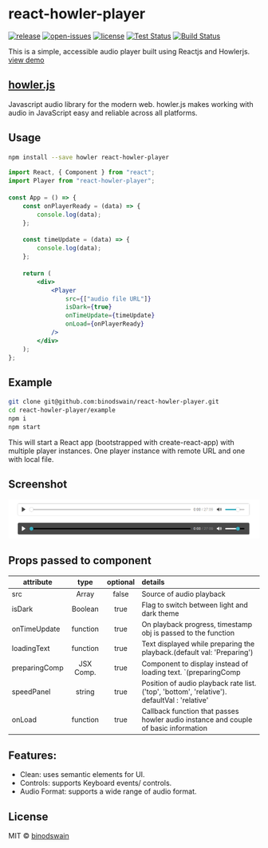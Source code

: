 # react-howler-player

[![release](https://badgen.net/npm/v/react-howler-player)](https://www.npmjs.com/package/react-howler-player)
[![open-issues](https://badgen.net/github/open-issues/binodswain/react-howler-player)](https://github.com/binodswain/react-howler-player/issues)
[![license](https://badgen.net/github/license/binodswain/react-howler-player)](https://github.com/binodswain/react-howler-player/blob/master/LICENSE)
[![Test Status](https://github.com/binodswain/react-howler-player/workflows/Test/badge.svg)](https://github.com/binodswain/react-howler-player/actions?query=workflow%3ATest)
[![Build Status](https://github.com/binodswain/react-howler-player/workflows/Build/badge.svg)](https://github.com/binodswain/react-howler-player/actions?query=workflow%3ABuild)

This is a simple, accessible audio player built using Reactjs and Howlerjs.
[view demo](https://binodswain.github.io/react-howler-player/)

## [howler.js](https://howlerjs.com/)

Javascript audio library for the modern web. howler.js makes working with audio in JavaScript easy and reliable across all platforms.

## Usage

```bash
npm install --save howler react-howler-player
```

```jsx
import React, { Component } from "react";
import Player from "react-howler-player";

const App = () => {
    const onPlayerReady = (data) => {
        console.log(data);
    };

    const timeUpdate = (data) => {
        console.log(data);
    };

    return (
        <div>
            <Player
                src={["audio file URL"]}
                isDark={true}
                onTimeUpdate={timeUpdate}
                onLoad={onPlayerReady}
            />
        </div>
    );
};
```

## Example

```bash
git clone git@github.com:binodswain/react-howler-player.git
cd react-howler-player/example
npm i
npm start
```

This will start a React app (bootstrapped with create-react-app) with multiple player instances.
One player instance with remote URL and one with local file.

## Screenshot

![Screenshot 1](/example/react-howler-player.png?raw=true "player")

## Props passed to component

| attribute     |   type    | optional | details                                                                                      |
| ------------- | :-------: | :------: | :------------------------------------------------------------------------------------------- |
| src           |   Array   |  false   | Source of audio playback                                                                     |
| isDark        |  Boolean  |   true   | Flag to switch between light and dark theme                                                  |
| onTimeUpdate  | function  |   true   | On playback progress, timestamp obj is passed to the function                                |
| loadingText   | function  |   true   | Text displayed while preparing the playback.(default val: 'Preparing')                       |
| preparingComp | JSX Comp. |   true   | Component to display instead of loading text. `(preparingComp                                |  | loadingText)` |
| speedPanel    |  string   |   true   | Position of audio playback rate list. ('top', 'bottom', 'relative'). defaultVal : 'relative' |
| onLoad        | function  |   true   | Callback function that passes howler audio instance and couple of basic information          |

## Features:

-   Clean: uses semantic elements for UI.
-   Controls: supports Keyboard events/ controls.
-   Audio Format: supports a wide range of audio format.

## License

MIT © [binodswain](https://github.com/binodswain)
